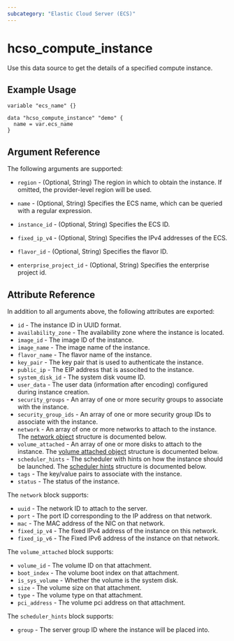 ```yaml
---
subcategory: "Elastic Cloud Server (ECS)"
---
```


# hcso_compute_instance

Use this data source to get the details of a specified compute instance.

## Example Usage

```hcl
variable "ecs_name" {}

data "hcso_compute_instance" "demo" {
  name = var.ecs_name
}
```

## Argument Reference

The following arguments are supported:

* `region` - (Optional, String) The region in which to obtain the instance.
  If omitted, the provider-level region will be used.

* `name` - (Optional, String) Specifies the ECS name, which can be queried with a regular expression.

* `instance_id` - (Optional, String) Specifies the ECS ID.

* `fixed_ip_v4` - (Optional, String)  Specifies the IPv4 addresses of the ECS.

* `flavor_id` - (Optional, String) Specifies the flavor ID.

* `enterprise_project_id` - (Optional, String) Specifies the enterprise project id.

## Attribute Reference

In addition to all arguments above, the following attributes are exported:

* `id` - The instance ID in UUID format.
* `availability_zone` - The availability zone where the instance is located.
* `image_id` - The image ID of the instance.
* `image_name` - The image name of the instance.
* `flavor_name` - The flavor name of the instance.
* `key_pair` - The key pair that is used to authenticate the instance.
* `public_ip` - The EIP address that is associted to the instance.
* `system_disk_id` - The system disk voume ID.
* `user_data` - The user data (information after encoding) configured during instance creation.
* `security_groups` - An array of one or more security groups to associate with the instance.
* `security_group_ids` - An array of one or more security group IDs to associate with the instance.
* `network` - An array of one or more networks to attach to the instance.
  The [network object](#compute_instance_network_object) structure is documented below.
* `volume_attached` - An array of one or more disks to attach to the instance.
  The [volume attached object](#compute_instance_volume_object) structure is documented below.
* `scheduler_hints` - The scheduler with hints on how the instance should be launched.
  The [scheduler hints](#compute_instance_scheduler_hint_object) structure is documented below.
* `tags` - The key/value pairs to associate with the instance.
* `status` - The status of the instance.

<a name="compute_instance_network_object"></a>
The `network` block supports:

* `uuid` - The network ID to attach to the server.
* `port` - The port ID corresponding to the IP address on that network.
* `mac` - The MAC address of the NIC on that network.
* `fixed_ip_v4` - The fixed IPv4 address of the instance on this network.
* `fixed_ip_v6` - The Fixed IPv6 address of the instance on that network.

<a name="compute_instance_volume_object"></a>
The `volume_attached` block supports:

* `volume_id` - The volume ID on that attachment.
* `boot_index` - The volume boot index on that attachment.
* `is_sys_volume` - Whether the volume is the system disk.
* `size` - The volume size on that attachment.
* `type` - The volume type on that attachment.
* `pci_address` - The volume pci address on that attachment.

<a name="compute_instance_scheduler_hint_object"></a>
The `scheduler_hints` block supports:

* `group` - The server group ID where the instance will be placed into.
